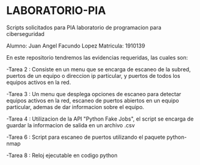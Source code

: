# LABORATORIO-PIA
Scripts solicitados para PIA laboratorio de programacion para ciberseguridad  

Alumno: Juan Angel Facundo Lopez 
Matricula: 1910139

En este repositorio tendremos las evidencias requeridas, las cuales son:

-Tarea 2 : Consiste en un menu que se encarga de escaneo de la subred, puertos de un equipo o direccion ip particular, y puertos de todos los equipos activos en la red.

-Tarea 3 : Un menu que desplega opciones de escaneo para detectar equipos activos en la red, escaneo de puertos abiertos en un equipo particular, ademas de dar informacion sobre el equipo.

-Tarea 4 : Utilizacion de la API "Python Fake Jobs", el script se encarga de guardar la informacion de salida en un archivo .csv

-Tarea 6 : Script para escaneo de puertos utilizando el paquete python-nmap

-Tarea 8 : Reloj ejecutable en codigo python
